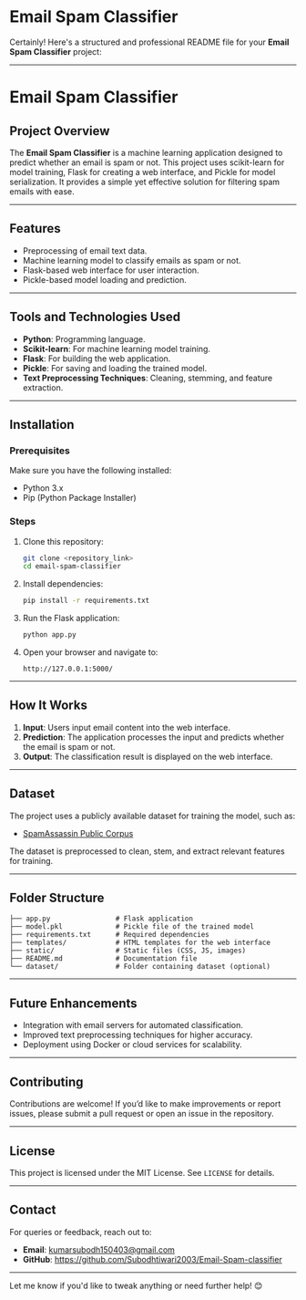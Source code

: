 # Email Spam Classifier
Certainly! Here's a structured and professional README file for your **Email Spam Classifier** project:

---

# Email Spam Classifier

## Project Overview
The **Email Spam Classifier** is a machine learning application designed to predict whether an email is spam or not. This project uses scikit-learn for model training, Flask for creating a web interface, and Pickle for model serialization. It provides a simple yet effective solution for filtering spam emails with ease.

---

## Features
- Preprocessing of email text data.
- Machine learning model to classify emails as spam or not.
- Flask-based web interface for user interaction.
- Pickle-based model loading and prediction.

---

## Tools and Technologies Used
- **Python**: Programming language.
- **Scikit-learn**: For machine learning model training.
- **Flask**: For building the web application.
- **Pickle**: For saving and loading the trained model.
- **Text Preprocessing Techniques**: Cleaning, stemming, and feature extraction.

---

## Installation

### Prerequisites
Make sure you have the following installed:
- Python 3.x
- Pip (Python Package Installer)

### Steps
1. Clone this repository:
   ```bash
   git clone <repository_link>
   cd email-spam-classifier
   ```
2. Install dependencies:
   ```bash
   pip install -r requirements.txt
   ```
3. Run the Flask application:
   ```bash
   python app.py
   ```
4. Open your browser and navigate to:
   ```
   http://127.0.0.1:5000/
   ```

---

## How It Works
1. **Input**: Users input email content into the web interface.
2. **Prediction**: The application processes the input and predicts whether the email is spam or not.
3. **Output**: The classification result is displayed on the web interface.

---

## Dataset
The project uses a publicly available dataset for training the model, such as:
- [SpamAssassin Public Corpus](https://spamassassin.apache.org/publiccorpus/)

The dataset is preprocessed to clean, stem, and extract relevant features for training.

---

## Folder Structure
```plaintext
├── app.py                # Flask application
├── model.pkl             # Pickle file of the trained model
├── requirements.txt      # Required dependencies
├── templates/            # HTML templates for the web interface
├── static/               # Static files (CSS, JS, images)
├── README.md             # Documentation file
└── dataset/              # Folder containing dataset (optional)
```

---

## Future Enhancements
- Integration with email servers for automated classification.
- Improved text preprocessing techniques for higher accuracy.
- Deployment using Docker or cloud services for scalability.

---

## Contributing
Contributions are welcome! If you’d like to make improvements or report issues, please submit a pull request or open an issue in the repository.

---

## License
This project is licensed under the MIT License. See `LICENSE` for details.

---

## Contact
For queries or feedback, reach out to:
- **Email**: kumarsubodh150403@gmail.com
- **GitHub**: https://github.com/Subodhtiwari2003/Email-Spam-classifier

---

Let me know if you'd like to tweak anything or need further help! 😊
